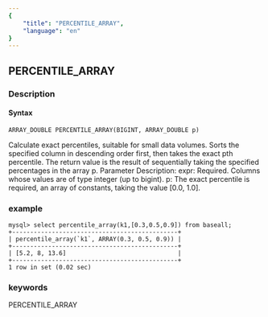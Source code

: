 ```yaml
---
{
    "title": "PERCENTILE_ARRAY",
    "language": "en"
}
---
```


<!-- 
Licensed to the Apache Software Foundation (ASF) under one
or more contributor license agreements.  See the NOTICE file
distributed with this work for additional information
regarding copyright ownership.  The ASF licenses this file
to you under the Apache License, Version 2.0 (the
"License"); you may not use this file except in compliance
with the License.  You may obtain a copy of the License at

  http://www.apache.org/licenses/LICENSE-2.0

Unless required by applicable law or agreed to in writing,
software distributed under the License is distributed on an
"AS IS" BASIS, WITHOUT WARRANTIES OR CONDITIONS OF ANY
KIND, either express or implied.  See the License for the
specific language governing permissions and limitations
under the License.
-->

## PERCENTILE_ARRAY
### Description
#### Syntax

`ARRAY_DOUBLE PERCENTILE_ARRAY(BIGINT, ARRAY_DOUBLE p)`

Calculate exact percentiles, suitable for small data volumes. Sorts the specified column in descending order first, then takes the exact pth percentile.
The return value is the result of sequentially taking the specified percentages in the array p.
Parameter Description:
expr: Required. Columns whose values are of type integer (up to bigint).
p: The exact percentile is required, an array of constants, taking the value [0.0, 1.0].

### example
```
mysql> select percentile_array(k1,[0.3,0.5,0.9]) from baseall;
+----------------------------------------------+
| percentile_array(`k1`, ARRAY(0.3, 0.5, 0.9)) |
+----------------------------------------------+
| [5.2, 8, 13.6]                               |
+----------------------------------------------+
1 row in set (0.02 sec)

```

### keywords
PERCENTILE_ARRAY
